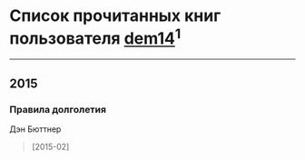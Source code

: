 # Список прочитанных книг пользователя [dem14](http://vk.com/id2154330)<sup>1</sup>
---

## 2015

### Правила долголетия
Дэн Бюттнер
> [2015-02] 



